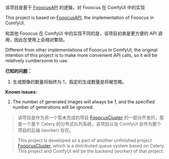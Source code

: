 该项目是基于 [FooocusAPI](https://github.com/mrhan1993/FooocusAPI) 的逻辑，对 Fooocus 在 ComfyUI 中的实现

This project is based on [FooocusAPI](https://github.com/mrhan1993/FooocusAPI), the implementation of Fooocus in ComfyUI.

和其他 Fooocus 在 ComfyUI 中的实现不同的是，该项目初衷是更方便的 API 调用，因此在使用上会相对繁琐。

Different from other implementations of Fooocus in ComfyUI, the original intention of this project is to make more convenient API calls, so it will be relatively cumbersome to use.

**已知的问题：**

1. 生成图像的数量将始终为 1，指定的生成数量是将被忽略。

**Known issues:**

1. The number of generated images will always be 1, and the specified number of generations will be ignored.

> 该项目是作为另一个暂未完成的项目 [FooocusCluster](https://github.com/mrhan1993/FooocusCluster) 的一部分开发的，那是一个基于 Celery 的分布式队列系统，该项目以及 ComfyUI 会作为那个项目的后端 (worker) 存在。

> This project is developed as a part of another unfinished project [FooocusCluster](https://github.com/mrhan1993/FooocusCluster), which is a distributed queue system based on Celery. This project and ComfyUI will be the backend (worker) of that project.
